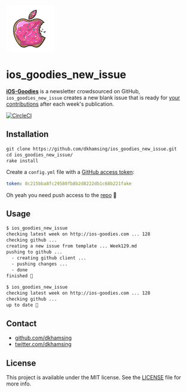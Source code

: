 ![](assets/ios-goodies.png)

# ios_goodies_new_issue

[**iOS-Goodies**](http://ios-goodies.com/) is a newsletter crowdsourced on GitHub, `ios_goodies_new_issue` creates a new blank issue that is ready for [your contributions](https://github.com/iOS-Goodies/iOS-Goodies) after each week's publication.

[![CircleCI](https://img.shields.io/circleci/project/github/dkhamsing/ios_goodies_new_issue.svg)]()

## Installation

```shell
git clone https://github.com/dkhamsing/ios_goodies_new_issue.git
cd ios_goodies_new_issue/
rake install
```
Create a `config.yml` file with a [GitHub access token](https://help.github.com/articles/creating-an-access-token-for-command-line-use/):

```yaml
token: 8c215bba8fc29580fb8b2d8222db1c68b221fake
```

Oh yeah you need push access to the [repo](https://github.com/iOS-Goodies/iOS-Goodies) :cake:

## Usage

```shell
$ ios_goodies_new_issue
checking latest week on http://ios-goodies.com ... 128
checking github ...
creating a new issue from template ... Week129.md
pushing to github ...
  - creating github client ...
  - pushing changes ...
  - done
finished 🍰
```

```shell
$ ios_goodies_new_issue
checking latest week on http://ios-goodies.com ... 128
checking github ...
up to date 🎉
```
## Contact

- [github.com/dkhamsing](https://github.com/dkhamsing)
- [twitter.com/dkhamsing](https://twitter.com/dkhamsing)

## License

This project is available under the MIT license. See the [LICENSE](LICENSE) file for more info.
